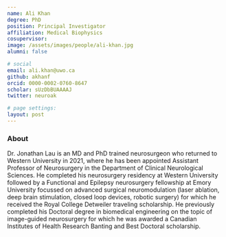 ```yaml
---
name: Ali Khan
degree: PhD
position: Principal Investigator
affiliation: Medical Biophysics
cosupervisor:
image: /assets/images/people/ali-khan.jpg
alumni: false

# social
email: ali.khan@uwo.ca
github: akhanf
orcid: 0000-0002-0760-8647
scholar: sUzDbBUAAAAJ
twitter: neuroak

# page settings:
layout: post
---
```


### About

Dr. Jonathan Lau is an MD and PhD trained neurosurgeon who returned to Western University in 2021, where he has been appointed Assistant Professor of Neurosurgery in the Department of Clinical Neurological Sciences. He completed his neurosurgery residency at Western University followed by a Functional and Epilepsy neurosurgery fellowship at Emory University focussed on advanced surgical neuromodulation (laser ablation, deep brain stimulation, closed loop devices, robotic surgery) for which he received the Royal College Detweiler traveling scholarship. He previously completed his Doctoral degree in biomedical engineering on the topic of image-guided neurosurgery for which he was awarded a Canadian Institutes of Health Research Banting and Best Doctoral scholarship.

